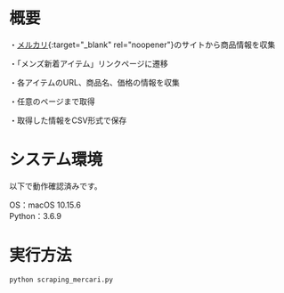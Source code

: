 # 概要

・[メルカリ](https://www.mercari.com/jp/){:target="_blank" rel="noopener"}のサイトから商品情報を収集

・「メンズ新着アイテム」リンクページに遷移

・各アイテムのURL、商品名、価格の情報を収集

・任意のページまで取得

・取得した情報をCSV形式で保存


# システム環境

以下で動作確認済みです。

OS：macOS 10.15.6  
Python：3.6.9


# 実行方法

```
python scraping_mercari.py
```
